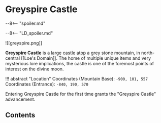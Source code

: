 # Greyspire Castle

--8<-- "spoiler.md"

--8<-- "LD_spoiler.md"

![[greyspire.png]]

**Greyspire Castle** is a large castle atop a grey stone mountain, in north-central [[Loe's Domain]]. The home of multiple unique items and very mysterious lore implications, the castle is one of the foremost points of interest on the divine moon.

!!! abstract "Location"
    Coordinates (Mountain Base): `-900, 101, 557`
    Coordinates (Entrance): `-840, 190, 570`

Entering Greyspire Castle for the first time grants the "Greyspire Castle" advancement.

## Contents


